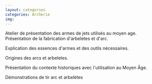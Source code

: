 ```yaml
---
layout: categories
categories: Archerie
img: 
---
```

Atelier de présentation des armes de jets utilisés au moyen age. 
Présentation de la fabrication d'arbeletes et d'arc. 



Explication des essences d'armes et des outils nécessaires.

Origines des arcs et arbeletes.

Présentation du contexte historiques avec l'utilisation au Moyen Âge.

Démonstrations de tir arc et arbelètes
